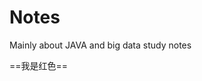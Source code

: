 # Notes
Mainly about JAVA and big data study notes



<div><link rel="stylesheet" type="text/css" href="css/github.css" /></div>





> 

==我是红色==

